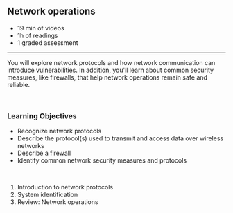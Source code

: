 ## Network operations

- 19 min of videos
- 1h of readings
- 1 graded assessment

<hr>

You will explore network protocols and how network communication can introduce vulnerabilities. In addition, you'll learn about common security measures, like firewalls, that help network operations remain safe and reliable.

<br>

### Learning Objectives

- Recognize network protocols
- Describe the protocol(s) used to transmit and access data over wireless networks
- Describe a firewall
- Identify common network security measures and protocols

<br>

1. Introduction to network protocols
2. System identification
3. Review: Network operations
